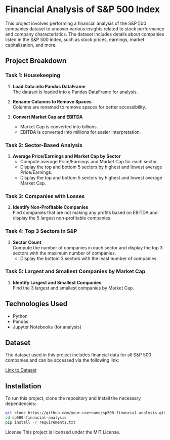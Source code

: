 # Financial Analysis of S&P 500 Index

This project involves performing a financial analysis of the S&P 500 companies dataset to uncover various insights related to stock performance and company characteristics. The dataset includes details about companies listed in the S&P 500 index, such as stock prices, earnings, market capitalization, and more.

## Project Breakdown

### Task 1: Housekeeping
1. **Load Data into Pandas DataFrame**  
   The dataset is loaded into a Pandas DataFrame for analysis.

2. **Rename Columns to Remove Spaces**  
   Columns are renamed to remove spaces for better accessibility.

3. **Convert Market Cap and EBITDA**  
   - Market Cap is converted into billions.
   - EBITDA is converted into millions for easier interpretation.

### Task 2: Sector-Based Analysis
1. **Average Price/Earnings and Market Cap by Sector**  
   - Compute average Price/Earnings and Market Cap for each sector.
   - Display the top and bottom 5 sectors by highest and lowest average Price/Earnings.
   - Display the top and bottom 5 sectors by highest and lowest average Market Cap.

### Task 3: Companies with Losses
1. **Identify Non-Profitable Companies**  
   Find companies that are not making any profits based on EBITDA and display the 5 largest non-profitable companies.

### Task 4: Top 3 Sectors in S&P
1. **Sector Count**  
   Compute the number of companies in each sector and display the top 3 sectors with the maximum number of companies.
   - Display the bottom 3 sectors with the least number of companies.

### Task 5: Largest and Smallest Companies by Market Cap
1. **Identify Largest and Smallest Companies**  
   Find the 3 largest and smallest companies by Market Cap.

## Technologies Used

- Python
- Pandas
- Jupyter Notebooks (for analysis)

## Dataset

The dataset used in this project includes financial data for all S&P 500 companies and can be accessed via the following link:

[Link to Dataset](https://raw.githubusercontent.com/datasets/s-and-p-500-companies-financials/refs/heads/main/data/constituents-financials.csv)

## Installation

To run this project, clone the repository and install the necessary dependencies:

```bash
git clone https://github.com/your-username/sp500-financial-analysis.git
cd sp500-financial-analysis
pip install -r requirements.txt
```
License
This project is licensed under the MIT License.
